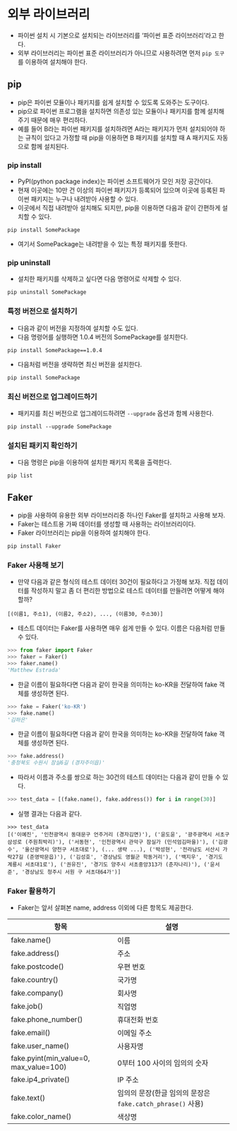 # 외부 라이브러리
- 파이썬 설치 시 기본으로 설치되는 라이브러리를 ‘파이썬 표준 라이브러리’라고 한다.
- 외부 라이브러리는 파이썬 표준 라이브러리가 아니므로 사용하려면 먼저 <code>pip 도구</code>를 이용하여 설치해야 한다.

## pip
- pip은 파이썬 모듈이나 패키지를 쉽게 설치할 수 있도록 도와주는 도구이다.
- pip으로 파이썬 프로그램을 설치하면 의존성 있는 모듈이나 패키지를 함께 설치해 주기 때문에 매우 편리하다. 
- 예를 들어 B라는 파이썬 패키지를 설치하려면 A라는 패키지가 먼저 설치되어야 하는 규칙이 있다고 가정할 때 pip을 이용하면 B 패키지를 설치할 때 A 패키지도 자동으로 함께 설치된다.

### pip install
- PyPI(python package index)는 파이썬 소프트웨어가 모인 저장 공간이다. 
- 현재 이곳에는 10만 건 이상의 파이썬 패키지가 등록되어 있으며 이곳에 등록된 파이썬 패키지는 누구나 내려받아 사용할 수 있다. 
- 이곳에서 직접 내려받아 설치해도 되지만, pip을 이용하면 다음과 같이 간편하게 설치할 수 있다.

```
pip install SomePackage 
```

- 여기서 SomePackage는 내려받을 수 있는 특정 패키지를 뜻한다.

### pip uninstall

- 설치한 패키지를 삭제하고 싶다면 다음 명령어로 삭제할 수 있다.

```
pip uninstall SomePackage
```

### 특정 버전으로 설치하기

- 다음과 같이 버전을 지정하여 설치할 수도 있다.
- 다음 명령어를 실행하면 1.0.4 버전의 SomePackage를 설치한다.

```
pip install SomePackage==1.0.4
```

- 다음처럼 버전을 생략하면 최신 버전을 설치한다.

```
pip install SomePackage 
```

### 최신 버전으로 업그레이드하기

- 패키지를 최신 버전으로 업그레이드하려면 <code>--upgrade</code> 옵션과 함께 사용한다.

```
pip install --upgrade SomePackage 
```

### 설치된 패키지 확인하기

- 다음 명령은 pip을 이용하여 설치한 패키지 목록을 출력한다.

```
pip list
```

## Faker

- pip을 사용하여 유용한 외부 라이브러리중 하나인 Faker를 설치하고 사용해 보자. 
- Faker는 테스트용 가짜 데이터를 생성할 때 사용하는 라이브러리이다.
- Faker 라이브러리는 pip을 이용하여 설치해야 한다.

```
pip install Faker
```

### Faker 사용해 보기

- 만약 다음과 같은 형식의 테스트 데이터 30건이 필요하다고 가정해 보자. 직접 데이터를 작성하지 말고 좀 더 편리한 방법으로 테스트 데이터를 만들려면 어떻게 해야 할까?

```
[(이름1, 주소1), (이름2, 주소2), ..., (이름30, 주소30)]
```

- 테스트 데이터는 Faker를 사용하면 매우 쉽게 만들 수 있다. 이름은 다음처럼 만들 수 있다.

```python
>>> from faker import Faker
>>> faker = Faker()
>>> faker.name()
'Matthew Estrada'
```

- 한글 이름이 필요하다면 다음과 같이 한국을 의미하는 ko-KR을 전달하여 fake 객체를 생성하면 된다.

```python
>>> fake = Faker('ko-KR')
>>> fake.name()
'김하은'
```

- 한글 이름이 필요하다면 다음과 같이 한국을 의미하는 ko-KR을 전달하여 fake 객체를 생성하면 된다.

```python
>>> fake.address()
'충청북도 수원시 잠실6길 (경자주이읍)'
```

- 따라서 이름과 주소를 쌍으로 하는 30건의 테스트 데이터는 다음과 같이 만들 수 있다.

```python
>>> test_data = [(fake.name(), fake.address()) for i in range(30)]
```

- 실행 결과는 다음과 같다.

```
>>> test_data
[('이예진', '인천광역시 동대문구 언주거리 (경자김면)'), ('윤도윤', '광주광역시 서초구 삼성로 (주원최박리)'), ('서동현', '인천광역시 관악구 잠실가 (민석엄김마을)'), ('김광수', '울산광역시 양천구 서초대로'), (... 생략 ...), ('박성현', '전라남도 서산시 가락27길 (준영박문읍)'), ('김성호', '경상남도 영월군 학동거리'), ('백지우', '경기도 계룡시 서초대1로'), ('권유진', '경기도 양주시 서초중앙313가 (춘자나리)'), ('윤서준', '경상남도 청주시 서원 구 서초대64가')]
```

### Faker 활용하기

- Faker는 앞서 살펴본 name, address 이외에 다른 항목도 제공한다.

|항목| 설명                                                     |
|---|--------------------------------------------------------|
|fake.name()| 이름                                                     |
|fake.address()| 주소                                                     |
|fake.postcode()| 우편 번호                                                  |
|fake.country()| 국가명                                                    |
|fake.company()| 회사명                                                    |
|fake.job()| 직업명                                                    |
|fake.phone_number()| 휴대전화 번호                                                |
|fake.email()| 이메일 주소                                                 |
|fake.user_name()| 사용자명                                                   |
|fake.pyint(min_value=0, max_value=100)| 0부터 100 사이의 임의의 숫자                                     |
|fake.ip4_private()| IP 주소                                                  |
|fake.text()| 임의의 문장(한글 임의의 문장은 <code>fake.catch_phrase()</code> 사용) |
|fake.color_name()|색상명|


